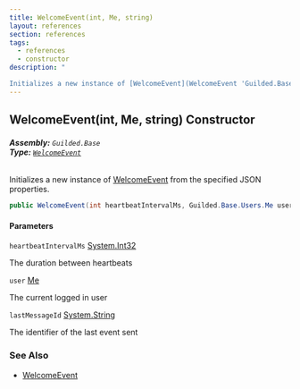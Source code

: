 ```yaml
---
title: WelcomeEvent(int, Me, string)
layout: references
section: references
tags:
  - references
  - constructor
description: "

Initializes a new instance of [WelcomeEvent](WelcomeEvent 'Guilded.Base.Events.WelcomeEvent') from the specified JSON properties."
---
```


## WelcomeEvent(int, Me, string) Constructor
###### **Assembly:** `Guilded.Base`<br/>**Type:** [`WelcomeEvent`](WelcomeEvent 'Guilded.Base.Events.WelcomeEvent')

Initializes a new instance of [WelcomeEvent](WelcomeEvent 'Guilded.Base.Events.WelcomeEvent') from the specified JSON properties.

```csharp
public WelcomeEvent(int heartbeatIntervalMs, Guilded.Base.Users.Me user, string? lastMessageId);
```
#### Parameters

<a name='Guilded.Base.Events.WelcomeEvent.WelcomeEvent(int,Guilded.Base.Users.Me,string).heartbeatIntervalMs'></a>

`heartbeatIntervalMs` [System.Int32](https://docs.microsoft.com/en-us/dotnet/api/System.Int32 'System.Int32')

The duration between heartbeats

<a name='Guilded.Base.Events.WelcomeEvent.WelcomeEvent(int,Guilded.Base.Users.Me,string).user'></a>

`user` [Me](Me 'Guilded.Base.Users.Me')

The current logged in user

<a name='Guilded.Base.Events.WelcomeEvent.WelcomeEvent(int,Guilded.Base.Users.Me,string).lastMessageId'></a>

`lastMessageId` [System.String](https://docs.microsoft.com/en-us/dotnet/api/System.String 'System.String')

The identifier of the last event sent

### See Also
- [WelcomeEvent](WelcomeEvent 'Guilded.Base.Events.WelcomeEvent')
